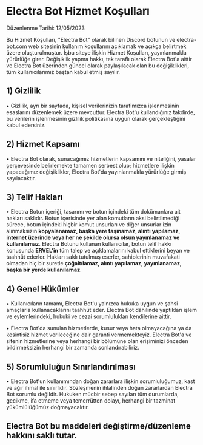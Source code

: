 # Electra Bot Hizmet Koşulları
Düzenlenme Tarihi: 12/05/2023

Bu Hizmet Koşulları, "Electra Bot" olarak bilinen Discord botunun ve electra-bot.com web sitesinin kullanım koşullarını açıklamak ve açıkça belirtmek üzere oluşturulmuştur.
İşbu siteye ilişkin Hizmet Koşulları, yayınlanmakla yürürlüğe girer. Değişiklik yapma hakkı, tek taraflı olarak Electra Bot'a aittir ve Electra Bot üzerinden güncel olarak paylaşılacak olan bu değişiklikleri, tüm kullanıcılarımız baştan kabul etmiş sayılır.

## 1) Gizlilik

• Gizlilik, ayrı bir sayfada, kişisel verilerinizin tarafımızca işlenmesinin esaslarını düzenlemek üzere mevcuttur. Electra Bot'u kullandığınız takdirde, bu verilerin işlenmesinin gizlilik politikasına uygun olarak gerçekleştiğini kabul edersiniz.

## 2) Hizmet Kapsamı

• Electra Bot olarak, sunacağımız hizmetlerin kapsamını ve niteliğini, yasalar çerçevesinde belirlemekte tamamen serbest olup; hizmetlere ilişkin yapacağımız değişiklikler, Electra Bot'da yayınlanmakla yürürlüğe girmiş sayılacaktır.

## 3) Telif Hakları

• Electra Botun içeriği, tasarımı ve botun içindeki tüm dokümanlara ait hakları saklıdır. Botun içerisinde yer alan komutların aksi belirtilmediği sürece, botun içindeki hiçbir komut unsurları ve diğer unsurlar izin alınmaksızın __kopyalanamaz, başka yere taşınamaz, alıntı yapılamaz, internet üzerinde veya her ne şekilde olursa olsun yayınlanamaz ve kullanılamaz__. Electra Botunu kullanan kullanıcılar, botun telif hakkı konusunda **ERVEL’in** tüm talep ve açıklamalarını kabul ettiklerini beyan ve taahhüt ederler. Hakları saklı tutulmuş eserler, sahiplerinin muvafakati olmadan hiç bir suretle __çoğaltılamaz, alıntı yapılamaz, yayınlanamaz, başka bir yerde kullanılamaz__.

## 4) Genel Hükümler

• Kullanıcıların tamamı, Electra Bot'u yalnızca hukuka uygun ve şahsi amaçlarla kullanacaklarını taahhüt eder. Electra Bot dâhilinde yaptıkları işlem ve eylemlerindeki, hukuki ve cezai sorumlulukları kendilerine aittir.

• Electra Bot'da sunulan hizmetlerde, kusur veya hata olmayacağına ya da kesintisiz hizmet verileceğine dair garanti vermemekteyiz. Electra Bot'a ve sitenin hizmetlerine veya herhangi bir bölümüne olan erişiminizi önceden bildirmeksizin herhangi bir zamanda sonlandırabiliriz.

## 5) Sorumluluğun Sınırlandırılması

• Electra Bot'un kullanımından doğan zararlara ilişkin sorumluluğumuz, kast ve ağır ihmal ile sınırlıdır. Sözleşmenin ihlalinden doğan zararlardan Electra Bot sorumlu değildir. Hukuken mücbir sebep sayılan tüm durumlarda, gecikme, ifa etmeme veya temerrütten dolayı, herhangi bir tazminat yükümlülüğümüz doğmayacaktır.

## Electra Bot bu maddeleri değiştirme/düzenleme hakkını saklı tutar.
